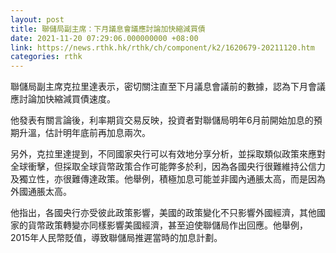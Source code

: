 ```yaml
---
layout: post
title: 聯儲局副主席：下月議息會議應討論加快縮減買債
date: 2021-11-20 07:29:06.000000000 +08:00
link: https://news.rthk.hk/rthk/ch/component/k2/1620679-20211120.htm
categories: rthk
---
```


聯儲局副主席克拉里達表示，密切關注直至下月議息會議前的數據，認為下月會議應討論加快縮減買債速度。

他發表有關言論後，利率期貨交易反映，投資者對聯儲局明年6月前開始加息的預期升溫，估計明年底前再加息兩次。

另外，克拉里達提到，不同國家央行可以有效地分享分析，並採取類似政策來應對全球衝擊，但採取全球貨幣政策合作可能弊多於利，因為各國央行很難維持公信力及獨立性，亦很難傳達政策。他舉例，積極加息可能並非國內通脹太高，而是因為外國通脹太高。

他指出，各國央行亦受彼此政策影響，美國的政策變化不只影響外國經濟，其他國家的貨幣政策轉變亦同樣影響美國經濟，甚至迫使聯儲局作出回應。他舉例，2015年人民幣貶值，導致聯儲局推遲當時的加息計劃。
